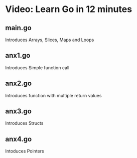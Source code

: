 # Video: Learn Go in 12 minutes

## main.go

Introduces Arrays, Slices, Maps and Loops

## anx1.go

Introduces Simple function call

## anx2.go

Introduces function with multiple return values

## anx3.go

Introduces Structs

## anx4.go

Intoduces Pointers
